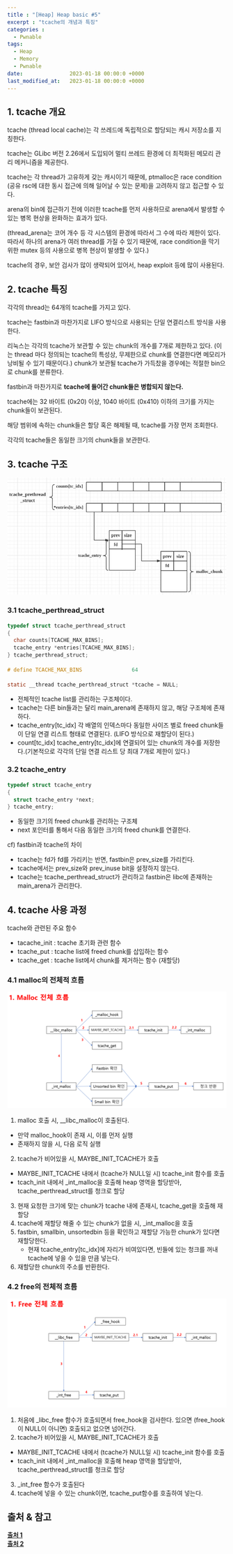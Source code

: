 ```yaml
---
title : "[Heap] Heap basic #5"
excerpt : "tcache의 개념과 특징"
categories :
  - Pwnable
tags:
  - Heap
  - Memory
  - Pwnable
date:               2023-01-18 00:00:0 +0000
last_modified_at:   2023-01-18 00:00:0 +0000
---
```


## 1. tcache 개요
tcache (thread local cache)는 각 쓰레드에 독립적으로 할당되는 캐시 저장소를 지칭한다. 

tcache는 GLibc 버전 2.26에서 도입되어 멀티 쓰레드 환경에 더 최적화된 메모리 관리 메커니즘을 제공한다. 

tcache는 각 thread가 고유하게 갖는 캐시이기 때문에, ptmalloc은 race condition (공유 rsc에 대한 동시 접근에 의해 일어날 수 있는 문제)을 고려하지 않고 접근할 수 있다. 

arena의 bin에 접근하기 전에 이러한 tcache를 먼저 사용하므로 arena에서 발생할 수 있는 병목 현상을 완화하는 효과가 있다.

(thread_arena는 코어 개수 등 각 시스템의 환경에 따라서 그 수에 따라 제한이 있다. 따라서 하나의 arena가 여러 thread를 가질 수 있기 때문에, race condition을 막기 위한 mutex 등의 사용으로 병목 현상이 발생할 수 있다.)

tcache의 경우, 보안 검사가 많이 생략되어 있어서, heap exploit 등에 많이 사용된다. 

## 2. tcache 특징

각각의 thread는 64개의 tcache를 가지고 있다. 

tcache는 fastbin과 마찬가지로 LIFO 방식으로 사용되는 단일 연결리스트 방식을 사용한다. 

리눅스는 각각의 tcache가 보관할 수 있는 chunk의 개수를 7개로 제한하고 있다. (이는 thread 마다 정의되는 tcache의 특성상, 무제한으로 chunk를 연결한다면 메모리가 낭비될 수 있기 때문이다.)
chunk가 보관될 tcache가 가득찼을 경우에는 적절한 bin으로 chunk를 분류한다. 

fastbin과 마찬가지로 **tcache에 들어간 chunk들은 병합되지 않는다.**

tcache에는 32 바이트 (0x20) 이상, 1040 바이트 (0x410) 이하의 크기를 가지는 chunk들이 보관된다.

해당 범위에 속하는 chunk들은 할당 혹은 해제될 때, tcache를 가장 먼저 조회한다.  

각각의 tcache들은 동일한 크기의 chunk들을 보관한다. 

## 3. tcache 구조

![tcache struct][1]

### 3.1 tcache_perthread_struct

```c
typedef struct tcache_perthread_struct
{
  char counts[TCACHE_MAX_BINS];
  tcache_entry *entries[TCACHE_MAX_BINS];
} tcache_perthread_struct;

# define TCACHE_MAX_BINS                64

static __thread tcache_perthread_struct *tcache = NULL;
```

- 전체적인 tcache list를 관리하는 구조체이다.
- tcache는 다른 bin들과는 달리 main_arena에 존재하지 않고, 해당 구조체에 존재하다.
- tcache_entry[tc_idx] 
  각 배열의 인덱스마다 동일한 사이즈 별로 freed chunk들이 단일 연결 리스트 형태로 연결된다. (LIFO 방식으로 재할당이 된다.)
- count[tc_idx]
  tcache_entry[tc_idx]에 연결되어 있는 chunk의 개수를 저장한다.(기본적으로 각각의 단일 연결 리스트 당 최대 7개로 제한이 있다.)


### 3.2 tcache_entry

```c
typedef struct tcache_entry
{
  struct tcache_entry *next;
} tcache_entry;
```

- 동일한 크기의 freed chunk를 관리하는 구조체
- next 포인터를 통해서 다음 동일한 크기의 freed chunk를 연결한다.

cf) fastbin과 tcache의 차이
- tcache는 fd가 fd를 가리키는 반면, fastbin은 prev_size를 가리킨다.
- tcache에서는 prev_size와 prev_inuse bit을 설정하지 않는다. 
- tcache는 tcache_perthread_struct가 관리하고 fastbin은 libc에 존재하는 main_arena가 관리한다.


## 4. tcache 사용 과정

tcache와 관련된 주요 함수
- tacache_init : tcache 초기화 관련 함수
- tcache_put : tcache list에 freed chunk를 삽입하는 함수
- tcache_get : tcache list에서 chunk를 제거하는 함수 (재할당)

### 4.1 malloc의 전체적 흐름
![tcache_malloc][2]  

1. malloc 호출 시, __libc_malloc이 호출된다.
  - 만약 malloc_hook이 존재 시, 이를 먼저 실행
  - 존재하지 않을 시, 다음 로직 실행
2. tcache가 비어있을 시, MAYBE_INIT_TCACHE가 호출
  - MAYBE_INIT_TCACHE 내에서 (tcache가 NULL일 시) tcache_init 함수를 호출 
  - tcach_init 내에서 _int_malloc을 호출해 heap 영역을 할당받아, tcache_perthread_struct를 청크로 할당
3. 현재 요청한 크기에 맞는 chunk가 tcache 내에 존재시, tcache_get을 호출해 재할당
4. tcache에 재할당 해줄 수 있는 chunk가 없을 시, _int_malloc을 호출
5. fastbin, smallbin, unsortedbin 등을 확인하고 재할당 가능한 chunk가 있다면 재할당한다.  
    -  현재 tcache_entry[tc_idx]에 자리가 비여있다면, 빈들에 있는 청크를 꺼내 tcache에 넣을 수 있을 만큼 넣는다.
6. 재할당한 chunk의 주소를 반환한다.


### 4.2 free의 전체적 흐름

![tcache_free][3]

1. 처음에 _libc_free 함수가 호출되면서 free_hook을 검사한다. 있으면 (free_hook이 NULL이 아니면) 호출되고 없으면 넘어간다.
2. tcache가 비어있을 시, MAYBE_INIT_TCACHE가 호출
  - MAYBE_INIT_TCACHE 내에서 (tcache가 NULL일 시) tcache_init 함수를 호출 
  - tcach_init 내에서 _int_malloc을 호출해 heap 영역을 할당받아, tcache_perthread_struct를 청크로 할당
3. _int_free 함수가 호출된다
4. tcache에 넣을 수 있는 chunk이면, tcache_put함수를 호출하여 넣는다.

## 출처 & 참고
[**출처 1**](https://jeongzero.oopy.io/2c5b7648-5f96-42c4-8366-300e7b5ebac4) <br>
[**출처 2**](https://dreamhack.io)

[1]: ../../assets/images/pwnable/tcache.jpeg
[2]: ../../assets/images/pwnable/tcache_malloc.png
[3]: ../../assets/images/pwnable/tcahce_free.png